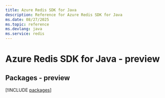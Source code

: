 ```yaml
---
title: Azure Redis SDK for Java
description: Reference for Azure Redis SDK for Java
ms.date: 08/27/2025
ms.topic: reference
ms.devlang: java
ms.service: redis
---
```

# Azure Redis SDK for Java - preview
## Packages - preview
[!INCLUDE [packages](redis-index.md)]